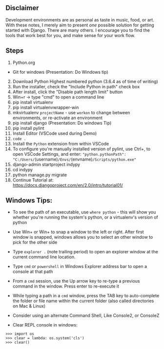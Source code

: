 Disclaimer
--
Development environments are as personal as taste in music, food, or art. With these notes,
I merely aim to present *one* possible solution for getting started with Django. There are
many others. I encourage you to find the tools that work best for you, and make sense for
your work flow.

Steps
-- 

1. Python.org 
  * Git for windows (Presentation: Do Windows tip)
2. Download Python Highest numbered python (3.6.4 as of time of writing)
3. Run the installer, check the "Include Python in path" check box
4. After install, click the "Disable path length limit" button
5. Win+r -> type "cmd" to open a command line
6. pip install virtualenv
7. pip install virtualenvwrapper-win
8. mkvirtualenv `projectName` - use `workon` to change between environments, or re-activate an environment
9. pip install django (Presentation: Do windows Tip)
10. pip install pylint
11. Install Editor (VSCode used during Demo)
12. `code .`
13. Install the `Python` extension from within VSCode
14. To configure you're manually installed version of pylint, use Ctrl+, to open VSCode
Settings, and enter: `"python.pythonPath": "C:/Users/`(username)`/Envs/`(envname)`/Scripts/python.exe"`
15. django-admin startproject indypy
16. cd indypy
17. python manage.py migrate
18. Continue Tutorial at: https://docs.djangoproject.com/en/2.0/intro/tutorial01/


Windows Tips:
--

* To see the path of an executable, use `where python` - this will show you whether you're
running the system's python, or a virtualenv's version of python

* Use Win+<Left> or Win+<Right> to snap a window to the left or right. After first window
is snapped, windows allows you to select an other window to pick for the other side

* Type `explorer .` (note trailing period) to open an explorer window at the current
command line location.

* Type `cmd` or `powershell` in Windows Explorer address bar to open a console at that
path 

* From a `cmd` session, use the Up arrow key to re-type a previous command in the
window. Press enter to re-execute it

* While typing a path in a `cmd` window, press the TAB key to auto-complete the folder
or file name within the current folder (also called directories on Mac & Linux)

* Consider using an alternate Command Shell, Like Console2, or ConsoleZ

* Clear REPL console in windows:
```
>>> import os
>>> clear = lambda: os.system('cls')
>>> clear()
```
